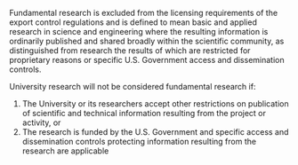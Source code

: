 Fundamental research is excluded from the licensing requirements of the export control regulations and is defined to mean basic and applied research in science and engineering where the resulting information is ordinarily published and shared broadly within the scientific community, as distinguished from research the results of which are restricted for proprietary reasons or specific U.S. Government access and dissemination controls.

University research will not be considered fundamental research if:
1. The University or its researchers accept other restrictions on publication of scientific and technical information resulting from the project or activity, or
2. The research is funded by the U.S. Government and specific access and dissemination controls protecting information resulting from the research are applicable
